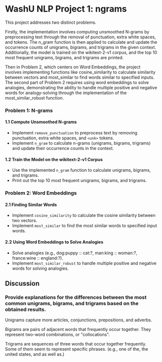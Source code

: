 # WashU NLP Project 1: ngrams 
This project addresses two distinct problems. 

Firstly, the implementation involves computing unsmoothed N-grams by preprocessing text through the removal of punctuation, extra white spaces, and <unk> tokens. The n_gram function is then applied to calculate and update the occurrence counts of unigrams, bigrams, and trigrams in the given context. 
Additionally, the model is trained on the wikitext-2-v1 corpus, and the top 10 most frequent unigrams, bigrams, and trigrams are printed. 

Then in Problem 2, which centers on Word Embeddings, the project involves implementing functions like cosine_similarity to calculate similarity between vectors and most_similar to find words similar to specified inputs. The second part of Problem 2 requires using word embeddings to solve analogies, demonstrating the ability to handle multiple positive and negative words for analogy-solving through the implementation of the most_similar_robust function.

### Problem 1: N-grams

#### 1.1 Compute Unsmoothed N-grams
- Implement `remove_punctuation` to preprocess text by removing punctuation, extra white spaces, and `<unk>` tokens.
- Implement `n_gram` to calculate n-grams (unigrams, bigrams, trigrams) and update their occurrence counts in the context.

#### 1.2 Train the Model on the wikitext-2-v1 Corpus
- Use the implemented `n_gram` function to calculate unigrams, bigrams, and trigrams.
- Print out the top 10 most frequent unigrams, bigrams, and trigrams.

### Problem 2: Word Embeddings

#### 2.1 Finding Similar Words
- Implement `cosine_similarity` to calculate the cosine similarity between two vectors.
- Implement `most_similar` to find the most similar words to specified input words.

#### 2.2 Using Word Embeddings to Solve Analogies
- Solve analogies (e.g., dog:puppy :: cat:?, man:king :: woman:?, france:wine :: england:?).
- Implement `most_similar_robust` to handle multiple positive and negative words for solving analogies.

## Discussion
### Provide explanations for the differences between the most common unigrams, bigrams, and trigrams based on the obtained results.
Unigrams capture more articles, conjunctions, prepositions, and adverbs.

Bigrams are pairs of adjacent words that frequently occur together. They represent two-word combinations, or "collocations".

Trigrams are sequences of three words that occur together frequently. Some of them seem to represent specific phrases. (e.g., one of the, the united states, and as well as.)



